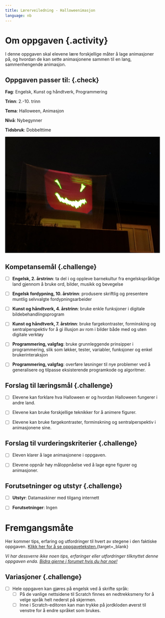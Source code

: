 ```yaml
---
title: Lærerveiledning - Halloweenimasjon
language: nb
---
```



# Om oppgaven {.activity}
I denne oppgaven skal elevene lære forskjellige måter å lage
animasjoner på, og hvordan de kan sette animasjonene sammen til en
lang, sammenhengende animasjon.

## Oppgaven passer til: {.check}
 __Fag__: Engelsk, Kunst og håndtverk, Programmering

__Trinn__: 2.-10. trinn

__Tema__: Halloween, Animasjon

__Nivå__: Nybegynner

__Tidsbruk__: Dobbelttime


![](halloweenimasjon.jpg)


## Kompetansemål {.challenge}
- [ ] __Engelsk, 2. årstrinn__: ta del i og oppleve barnekultur fra engelskspråklige land gjennom å bruke ord, bilder, musikk og bevegelse

- [ ] __Engelsk fordypning, 10. årstrinn__: produsere skriftlig og presentere muntlig selvvalgte fordypningsarbeider

- [ ] __Kunst og håndtverk, 4. årstrinn__: bruke enkle funksjoner i digitale bildebehandlingsprogram

- [ ] __Kunst og håndtverk, 7. årstrinn__: bruke fargekontraster, forminsking og sentralperspektiv for å gi illusjon av rom i bilder både med og uten digitale verktøy

- [ ] __Programmering, valgfag__: bruke grunnleggende prinsipper i programmering, slik som løkker, tester, variabler, funksjoner og enkel brukerinteraksjon

- [ ] __Programmering, valgfag__:  overføre løsninger til nye problemer ved å generalisere og tilpasse eksisterende programkode og algoritmer.


## Forslag til læringsmål {.challenge}

- [ ] Elevene kan forklare hva Halloween er og hvordan Halloween fungerer i andre land.
- [ ] Elevene kan bruke forskjellige teknikker for å animere figurer.
- [ ] Elevene kan bruke fargekontraster, forminskning og sentralperspektiv i animasjonene sine.


## Forslag til vurderingskriterier {.challenge}

- [ ] Eleven klarer å lage animasjonene i oppgaven.
- [ ] Elevene oppnår høy måloppnåelse ved å lage egne figurer og animasjoner.


## Forutsetninger og utstyr {.challenge}

- [ ] __Utstyr__: Datamaskiner med tilgang internett

- [ ] __Forutsetninger__: Ingen

# Fremgangsmåte
Her kommer tips, erfaring og utfordringer til hvert av stegene i den faktiske oppgaven. [Klikk her for å se oppgaveteksten.](../Halloweenimasjon/halloweenimasjon.html){target=_blank}


_Vi har dessverre ikke noen tips, erfaringer eller utfordringer tilknyttet denne oppgaven enda. [Bidra gjerne i forumet hvis du har noe!](https://forum.kidsakoder.no/c/oppgaver)_


## Variasjoner {.challenge}
- [ ] Hele oppgaven kan gjøres på engelsk ved å skrifte språk:
  - [ ] På de vanlige nettsidene til Scratch finnes en nedtrekksmeny for
    å velge språk helt nederst på skjermen.
  - [ ] Inne i Scratch-editoren kan man trykke på jordkloden øverst til
    venstre for å endre språket som brukes.
